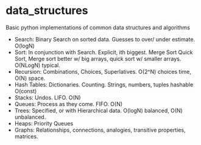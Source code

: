 # data_structures
Basic python implementations of common data structures and algorithms

* Search: Binary Search on sorted data. Guesses to over/ under estimate. O(logN)
* Sort: In conjunction with Search. Explicit, ith biggest. Merge Sort Quick Sort,  Merge sort better w/ big arrays, quick sort w/ smaller arrays. O(NLogN) typical.
* Recursion: Combinations, Choices, Superlatives. O(2^N) choices time, O(N) space.
* Hash Tables: Dictionaries. Counting. Strings, numbers, tuples hashable O(const)
* Stacks: Undos. LIFO. O(N)
* Queues: Process as they come. FIFO. O(N)
* Trees: Specified, or with Hierarchical data. O(logN) balanced, O(N) unbalanced. 
* Heaps: Priority Queues
* Graphs: Relationships, connections, analogies, transitive properties, matrices.
